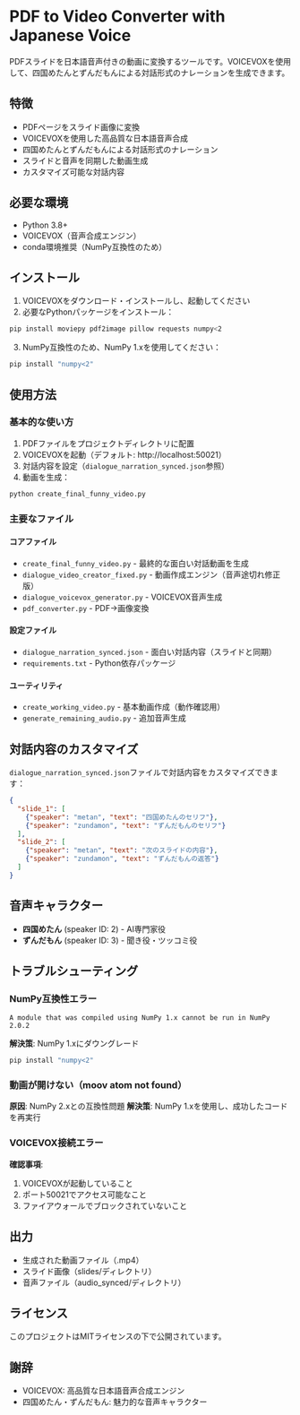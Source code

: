 # PDF to Video Converter with Japanese Voice

PDFスライドを日本語音声付きの動画に変換するツールです。VOICEVOXを使用して、四国めたんとずんだもんによる対話形式のナレーションを生成できます。

## 特徴

- PDFページをスライド画像に変換
- VOICEVOXを使用した高品質な日本語音声合成
- 四国めたんとずんだもんによる対話形式のナレーション
- スライドと音声を同期した動画生成
- カスタマイズ可能な対話内容

## 必要な環境

- Python 3.8+
- VOICEVOX（音声合成エンジン）
- conda環境推奨（NumPy互換性のため）

## インストール

1. VOICEVOXをダウンロード・インストールし、起動してください
2. 必要なPythonパッケージをインストール：

```bash
pip install moviepy pdf2image pillow requests numpy<2
```

3. NumPy互換性のため、NumPy 1.xを使用してください：

```bash
pip install "numpy<2"
```

## 使用方法

### 基本的な使い方

1. PDFファイルをプロジェクトディレクトリに配置
2. VOICEVOXを起動（デフォルト: http://localhost:50021）
3. 対話内容を設定（`dialogue_narration_synced.json`参照）
4. 動画を生成：

```bash
python create_final_funny_video.py
```

### 主要なファイル

#### コアファイル
- `create_final_funny_video.py` - 最終的な面白い対話動画を生成
- `dialogue_video_creator_fixed.py` - 動画作成エンジン（音声途切れ修正版）
- `dialogue_voicevox_generator.py` - VOICEVOX音声生成
- `pdf_converter.py` - PDF→画像変換

#### 設定ファイル
- `dialogue_narration_synced.json` - 面白い対話内容（スライドと同期）
- `requirements.txt` - Python依存パッケージ

#### ユーティリティ
- `create_working_video.py` - 基本動画作成（動作確認用）
- `generate_remaining_audio.py` - 追加音声生成

## 対話内容のカスタマイズ

`dialogue_narration_synced.json`ファイルで対話内容をカスタマイズできます：

```json
{
  "slide_1": [
    {"speaker": "metan", "text": "四国めたんのセリフ"},
    {"speaker": "zundamon", "text": "ずんだもんのセリフ"}
  ],
  "slide_2": [
    {"speaker": "metan", "text": "次のスライドの内容"},
    {"speaker": "zundamon", "text": "ずんだもんの返答"}
  ]
}
```

## 音声キャラクター

- **四国めたん** (speaker ID: 2) - AI専門家役
- **ずんだもん** (speaker ID: 3) - 聞き役・ツッコミ役

## トラブルシューティング

### NumPy互換性エラー
```
A module that was compiled using NumPy 1.x cannot be run in NumPy 2.0.2
```
**解決策**: NumPy 1.xにダウングレード
```bash
pip install "numpy<2"
```

### 動画が開けない（moov atom not found）
**原因**: NumPy 2.xとの互換性問題
**解決策**: NumPy 1.xを使用し、成功したコードを再実行

### VOICEVOX接続エラー
**確認事項**:
1. VOICEVOXが起動していること
2. ポート50021でアクセス可能なこと
3. ファイアウォールでブロックされていないこと

## 出力

- 生成された動画ファイル（.mp4）
- スライド画像（slides/ディレクトリ）
- 音声ファイル（audio_synced/ディレクトリ）

## ライセンス

このプロジェクトはMITライセンスの下で公開されています。

## 謝辞

- VOICEVOX: 高品質な日本語音声合成エンジン
- 四国めたん・ずんだもん: 魅力的な音声キャラクター